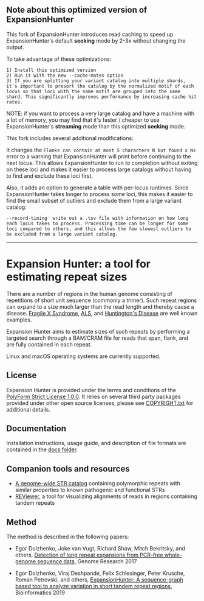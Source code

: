 ## Note about this optimized version of ExpansionHunter 

This fork of ExpansionHunter introduces read caching to speed up ExpansionHunter's default **seeking** mode by 2-3x without changing the output. 

To take advantage of these optimizations:
```
1) Install this optimized version
2) Run it with the new --cache-mates option 
3) If you are splitting your variant catalog into multiple shards, it's important to presort the catalog by the normalized motif of each locus so that loci with the same motif are grouped into the same shard. This significantly improves performance by increasing cache hit rates. 
```

NOTE: if you want to process a very large catalog and have a machine with a lot of memory, you may find that it's faster / cheaper to use ExpansionHunter's **streaming** mode than this optimized **seeking** mode.

This fork includes several additional modifications:

It changes the `Flanks can contain at most 5 characters N but found x Ns` error to a warning that ExpansionHunter will print before continuing to the next locus. This allows ExpansionHunter to run to completion without exiting on these loci and makes it easier to process large catalogs without having to find and exclude these loci first.

Also, it adds an option to generate a table with per-locus runtimes. Since ExpansionHunter takes longer to process some loci, this makes it easier to find the small subset of outliers and exclude them from a large variant catalog:
```
--record-timing  write out a .tsv file with information on how long each locus takes to process. Processing time can be longer for some loci compared to others, and this allows the few slowest outliers to be excluded from a large variant catalog. 
```


---




# Expansion Hunter: a tool for estimating repeat sizes

There are a number of regions in the human genome consisting of repetitions of
short unit sequence (commonly a trimer). Such repeat regions can expand to a
size much larger than the read length and thereby cause a disease.
[Fragile X Syndrome](https://en.wikipedia.org/wiki/Fragile_X_syndrome),
[ALS](https://en.wikipedia.org/wiki/Amyotrophic_lateral_sclerosis), and
[Huntington's Disease](https://en.wikipedia.org/wiki/Huntington%27s_disease)
are well known examples.

Expansion Hunter aims to estimate sizes of such repeats by performing a targeted
search through a BAM/CRAM file for reads that span, flank, and are fully
contained in each repeat.

Linux and macOS operating systems are currently supported.

## License

Expansion Hunter is provided under the terms and conditions of the
[PolyForm Strict License 1.0.0](LICENSE.txt). It relies on several third party
packages provided under other open source licenses, please see
[COPYRIGHT.txt](COPYRIGHT.txt) for additional details.

## Documentation

Installation instructions, usage guide, and description of file formats are
contained in the [docs folder](docs/01_Introduction.md).

## Companion tools and resources

- [A genome-wide STR catalog](https://github.com/Illumina/RepeatCatalogs)
  containing polymorphic repeats with similar properties to known pathogenic and
  functional STRs
- [REViewer](https://github.com/Illumina/REViewer), a tool for visualizing
  alignments of reads in regions containing tandem repeats

## Method

The method is described in the following papers:

- Egor Dolzhenko, Joke van Vugt, Richard Shaw, Mitch Bekritsky, and others,
  [Detection of long repeat expansions from PCR-free whole-genome sequence data](http://genome.cshlp.org/content/27/11/1895),
  Genome Research 2017

- Egor Dolzhenko, Viraj Deshpande, Felix Schlesinger, Peter Krusche, Roman Petrovski, and others,
[ExpansionHunter: A sequence-graph based tool to analyze variation in short tandem repeat regions](https://academic.oup.com/bioinformatics/article/doi/10.1093/bioinformatics/btz431/5499079),
Bioinformatics 2019
